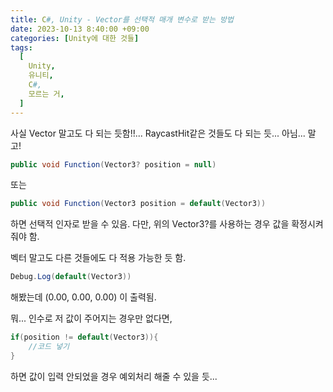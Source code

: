 ```yaml
---
title: C#, Unity - Vector를 선택적 매개 변수로 받는 방법
date: 2023-10-13 8:40:00 +09:00
categories: [Unity에 대한 것들]
tags:
  [
    Unity,
    유니티,
    C#,
    모르는 거,
  ]
---
```


사실 Vector 말고도 다 되는 듯함!!... RaycastHit같은 것들도 다 되는 듯... 아님... 말고!

``` c#
public void Function(Vector3? position = null)
```

또는

``` c#
public void Function(Vector3 position = default(Vector3))
```

하면 선택적 인자로 받을 수 있음.
다만, 위의 Vector3?를 사용하는 경우 값을 확정시켜줘야 함.


벡터 말고도 다른 것들에도 다 적용 가능한 듯 함.

``` c#
Debug.Log(default(Vector3)) 
```
해봤는데 (0.00, 0.00, 0.00) 이 출력됨.

뭐... 인수로 저 값이 주어지는 경우만 없다면, 

```c#
if(position != default(Vector3)){
    //코드 넣기
}
```
하면 값이 입력 안되었을 경우 예외처리 해줄 수 있을 듯...